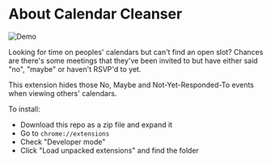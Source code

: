 # About Calendar Cleanser
![Demo](http://g.recordit.co/7dC0nwPZcc.gif)

Looking for time on peoples' calendars but can't find an open slot? Chances are there's some meetings that they've been invited to but have either said "no", "maybe" or haven't RSVP'd to yet.

This extension hides those No, Maybe and Not-Yet-Responded-To events when viewing others' calendars.

To install:
- Download this repo as a zip file and expand it
- Go to `chrome://extensions`
- Check "Developer mode"
- Click "Load unpacked extensions" and find the folder
